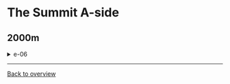 # The Summit A-side

## 2000m

<details>
  <summary>e-06</summary>
  
  ![gif](https://github.com/DrMadThrust/docs-swag-collection/blob/main/vids/7A_4_e-06_00.webp)
  
  Insanity: 6 Potential: 0
  
  Reverse coyote demohyper bhop, ultra downright twice, jump through the tiny gap and finish with an upright and up dash pattern. Bonus points are awarded for not doing a crouched bhop through the spinner gap.
  Slightly slower than ASS (quite a bit faster than regular skip!) but will make you the supreme authority of the swag business if you pull this off in a run. A lot easier, only a few frames slower but boring if you only ultra once instead of twice.
</details>

---
[Back to overview](https://github.com/DrMadThrust/docs-swag-collection)
